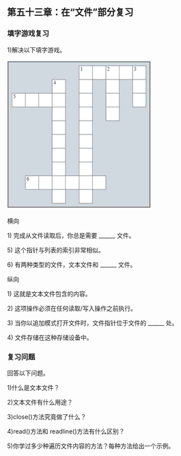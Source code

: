 ## 第五十三章：在“文件”部分复习

### 填字游戏复习

1)解决以下填字游戏。

![图片](img/review09-01.png)

横向

1) 完成从文件读取后，你总是需要 ______ 文件。

5) 这个指针与列表的索引非常相似。

6) 有两种类型的文件，文本文件和 ______ 文件。

纵向

1) 这就是文本文件包含的内容。

2) 这项操作必须在任何读取/写入操作之前执行。

3) 当你以追加模式打开文件时，文件指针位于文件的 ______ 处。

4) 文件存储在这种存储设备中。

### 复习问题

回答以下问题。

1)什么是文本文件？

2)文本文件有什么用途？

3)close()方法究竟做了什么？

4)read()方法和 readline()方法有什么区别？

5)你学过多少种遍历文件内容的方法？每种方法给出一个示例。
